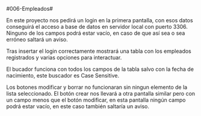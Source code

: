 #006-Empleados#

En este proyecto nos pedirá un login en la primera pantalla, con esos datos conseguirá el acceso a base de datos en servidor local con puerto 3306. Ninguno de los campos podrá estar vacío, en caso de que así sea o sea erróneo saltará un aviso.

Tras insertar el login correctamente mostrará una tabla con los empleados registrados y varias opciones para interactuar.

El bucador funciona con todos los campos de la tabla salvo con la fecha de nacimiento, este buscador es Case Sensitive.

Los botones modificar y borrar no funcionaran sin ningun elemento de la lista seleccionado. 
El botón crear nos llevará a otra pantalla similar pero con un campo menos que el botón modificar, en esta pantalla ningún campo podrá estar vacío, en este caso también saltaría un aviso.